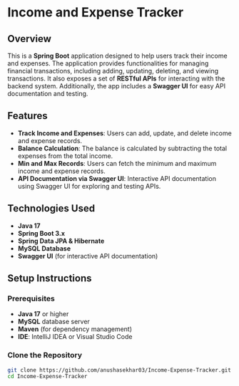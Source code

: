 # Income and Expense Tracker

## Overview

This is a **Spring Boot** application designed to help users track their income and expenses. The application provides functionalities for managing financial transactions, including adding, updating, deleting, and viewing transactions. It also exposes a set of **RESTful APIs** for interacting with the backend system. Additionally, the app includes a **Swagger UI** for easy API documentation and testing.

## Features

- **Track Income and Expenses**: Users can add, update, and delete income and expense records.
- **Balance Calculation**: The balance is calculated by subtracting the total expenses from the total income.
- **Min and Max Records**: Users can fetch the minimum and maximum income and expense records.
- **API Documentation via Swagger UI**: Interactive API documentation using Swagger UI for exploring and testing APIs.

## Technologies Used

- **Java 17**
- **Spring Boot 3.x**
- **Spring Data JPA & Hibernate**
- **MySQL Database**
- **Swagger UI** (for interactive API documentation)

## Setup Instructions

### Prerequisites

- **Java 17** or higher
- **MySQL** database server
- **Maven** (for dependency management)
- **IDE**: IntelliJ IDEA or Visual Studio Code

### Clone the Repository

```bash
git clone https://github.com/anushasekhar03/Income-Expense-Tracker.git
cd Income-Expense-Tracker
